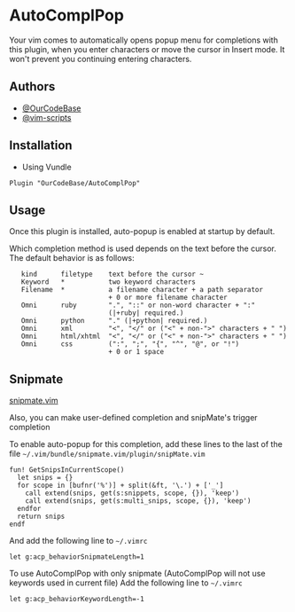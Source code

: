 
# AutoComplPop

Your vim comes to automatically opens popup menu for completions with this plugin, when you enter characters or move the cursor in Insert mode. It won't prevent you continuing entering characters.


## Authors

- [@OurCodeBase](https://www.github.com/OurCodeBase)
- [@vim-scripts](https://www.github.com/vim-scripts)


## Installation

- Using Vundle
```vim
Plugin "OurCodeBase/AutoComplPop"
```

## Usage

Once this plugin is installed, auto-popup is enabled at startup by default.

Which completion method is used depends on the text before the cursor. The
default behavior is as follows:
```vim
   kind      filetype    text before the cursor ~
   Keyword   *           two keyword characters
   Filename  *           a filename character + a path separator 
                         + 0 or more filename character
   Omni      ruby        ".", "::" or non-word character + ":"
                         (|+ruby| required.)
   Omni      python      "." (|+python| required.)
   Omni      xml         "<", "</" or ("<" + non-">" characters + " ")
   Omni      html/xhtml  "<", "</" or ("<" + non-">" characters + " ")
   Omni      css         (":", ";", "{", "^", "@", or "!")
                         + 0 or 1 space
```
## Snipmate

[snipmate.vim](https://github.com/OurCodeBase/snipmate.vim)

Also, you can make user-defined completion and snipMate's trigger completion

To enable auto-popup for this completion, add these lines to the last of the file `~/.vim/bundle/snipmate.vim/plugin/snipMate.vim`
```vim
fun! GetSnipsInCurrentScope()
  let snips = {}
  for scope in [bufnr('%')] + split(&ft, '\.') + ['_']
    call extend(snips, get(s:snippets, scope, {}), 'keep')
    call extend(snips, get(s:multi_snips, scope, {}), 'keep')
  endfor
  return snips
endf
```

And add the following line to `~/.vimrc`
```vim
let g:acp_behaviorSnipmateLength=1
```

To use AutoComplPop with only snipmate (AutoComplPop will not use keywords used in current file)
Add the following line to `~/.vimrc`
```vim
let g:acp_behaviorKeywordLength=-1
```
